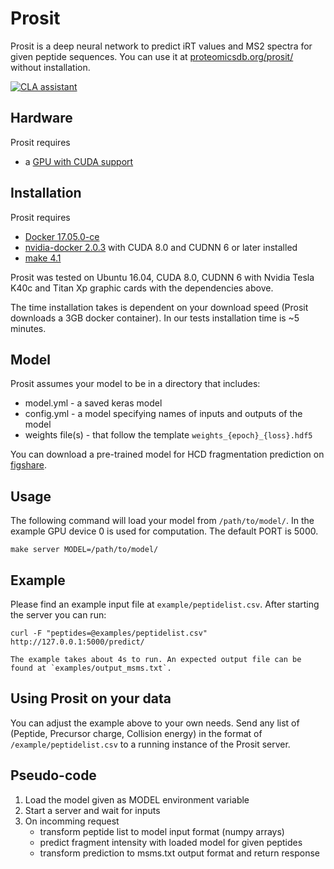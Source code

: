 
# Prosit

Prosit is a deep neural network to predict iRT values and MS2 spectra for given peptide sequences. 
You can use it at [proteomicsdb.org/prosit/](http://www.proteomicsdb.org/prosit/) without installation.

[![CLA assistant](https://cla-assistant.io/readme/badge/kusterlab/prosit)](https://cla-assistant.io/kusterlab/prosit)

## Hardware

Prosit requires

- a [GPU with CUDA support](https://developer.nvidia.com/cuda-gpus)


## Installation

Prosit requires

- [Docker 17.05.0-ce](https://docs.docker.com/install/)
- [nvidia-docker 2.0.3](https://github.com/NVIDIA/nvidia-docker) with CUDA 8.0 and CUDNN 6 or later installed
- [make 4.1](https://www.gnu.org/software/make/)

Prosit was tested on Ubuntu 16.04, CUDA 8.0, CUDNN 6 with Nvidia Tesla K40c and Titan Xp graphic cards with the dependencies above.

The time installation takes is dependent on your download speed (Prosit downloads a 3GB docker container). In our tests installation time is ~5 minutes.

## Model

Prosit assumes your model to be in a directory that includes:

- model.yml - a saved keras model
- config.yml - a model specifying names of inputs and outputs of the model
- weights file(s) - that follow the template `weights_{epoch}_{loss}.hdf5`

You can download a pre-trained model for HCD fragmentation prediction on [figshare](https://figshare.com/account/home#/projects/35582).

## Usage

The following command will load your model from `/path/to/model/`.
In the example GPU device 0 is used for computation. The default PORT is 5000.

    make server MODEL=/path/to/model/

## Example

Please find an example input file at `example/peptidelist.csv`. After starting the server you can run:

    curl -F "peptides=@examples/peptidelist.csv" http://127.0.0.1:5000/predict/

    The example takes about 4s to run. An expected output file can be found at `examples/output_msms.txt`.

## Using Prosit on your data

You can adjust the example above to your own needs. Send any list of (Peptide, Precursor charge, Collision energy) in the format of `/example/peptidelist.csv` to a running instance of the Prosit server.


## Pseudo-code

1. Load the model given as MODEL environment variable
2. Start a server and wait for inputs
3. On incomming request
    * transform peptide list to model input format (numpy arrays)
    * predict fragment intensity with loaded model for given peptides
    * transform prediction to msms.txt output format and return response
